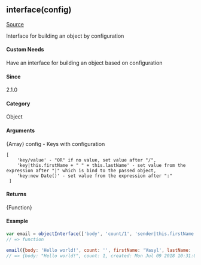 ## interface(config)
[Source](../objectInterface.js)

Interface for building an object by configuration

#### Custom Needs
Have an interface for building an object based on configuration

#### Since
2.1.0

#### Category 
Object

#### Arguments
{Array} config   -  Keys with configuration<br>
```
[
    'key/value' - "OR" if no value, set value after "/",
    'key|this.firstName + " " + this.lastName' - set value from the expression after "|" which is bind to the passed object,
    'key:new Date()' - set value from the expression after ":"
 ]
 ```

#### Returns
{Function}

#### Example
```javascript
var email = objectInterface(['body', 'count/1', 'sender|this.firstName + " " + this.lastName', 'isRead: false', 'created: new Date()'])
// => function

email({body: 'Hello world!', count: '', firstName: 'Vasyl', lastName: 'Stokolosa', another: ''})
// => {body: "Hello world!", count: 1, created: Mon Jul 09 2018 10:31:08, isRead: false, sender: "Vasyl Stokolosa"}
```
